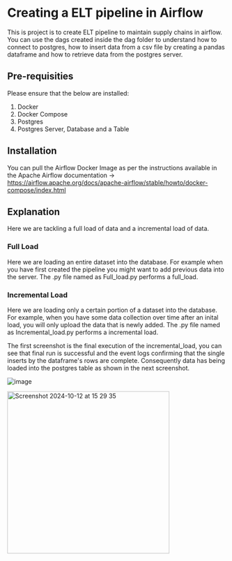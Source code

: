 # Creating a ELT pipeline in Airflow

This is project is to create ELT pipeline to maintain supply chains in airflow. You can use the dags created inside the dag folder to understand how to connect to postgres, how to insert data from a csv file by creating a pandas dataframe and how to retrieve data from the postgres server. 

## Pre-requisities 
Please ensure that the below are installed: 
1. Docker 
2. Docker Compose
3. Postgres
4. Postgres Server, Database and a Table

## Installation
You can pull the Airflow Docker Image as per the instructions available in the Apache Airflow documentation -> https://airflow.apache.org/docs/apache-airflow/stable/howto/docker-compose/index.html

## Explanation 
Here we are tackling a full load of data and a incremental load of data. 

### Full Load
Here we are loading an entire dataset into the database. For example when you have first created the pipeline you might want to add previous data into the server. The .py file named as Full_load.py performs a full_load. 

### Incremental Load
Here we are loading only a certain portion of a dataset into the database. For example, when you have some data collection over time after an inital load, you will only upload the data that is newly added. 
The .py file named as Incremental_load.py performs a incremental load. 

The first screenshot is the final execution of the incremental_load, you can see that final run is successful and the event logs confirming that the single inserts by the dataframe's rows are complete. Consequently data has being loaded into the postgres table as shown in the next screenshot. 

![image](https://github.com/user-attachments/assets/c37d97ff-e0dd-44be-a255-694bb5d0d008)

<img width="372" alt="Screenshot 2024-10-12 at 15 29 35" src="https://github.com/user-attachments/assets/b07e1dd6-5285-4acf-ac74-100c2a9fa0a0">







